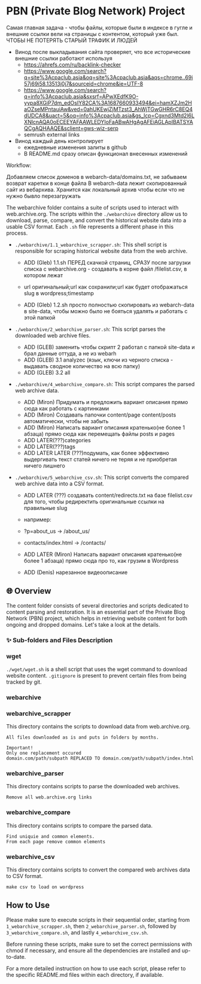 # PBN (Private Blog Network) Project

Самая главная задача - чтобы файлы, которые были в индексе в гугле и внешние ссылки вели на страницы с контентом, который уже был. ЧТОБЫ НЕ ПОТЕРЯТЬ СТАРЫЙ ТРАФИК И ЛЮДЕЙ
- Винод после выкладывания сайта проверяет, что все исторические внешние ссылки работают используя
    - https://ahrefs.com/ru/backlink-checker
    - https://www.google.com/search?q=site%3Acpaclub.asia&oq=site%3Acpaclub.asia&aqs=chrome..69i57j69i58.13513j0j7&sourceid=chrome&ie=UTF-8
    - https://www.google.com/search?q=info%3Acpaclub.asia&sxsrf=APwXEdfK9O-yypa8XGiP7dm_edOsIY82CA%3A1687660933494&ei=hamXZJm2HaOZseMPntauiAw&ved=0ahUKEwjZjMTzst3_AhWjTGwGHR6rC8EQ4dUDCA8&uact=5&oq=info%3Acpaclub.asia&gs_lcp=Cgxnd3Mtd2l6LXNlcnAQA0oECEEYAFAAWLEDYIoFaABwAHgAgAFEiAGLApIBATSYAQCgAQHAAQE&sclient=gws-wiz-serp
    - semrush external links
- Винод каждый день контролирует
    - ежедневные изменения залиты в github
    - В README.md сразу описан функционал внесенных изменений


Workflow:


Добавляем список доменов в webarch-data/domains.txt, не забываем возврат каретки в конце файла
В webarch-data лежит скопированный сайт из вебархива. Хранится как локальный архив чтобы если что не нужно бывло перезагружать

The webarchive folder contains a suite of scripts used to interact with web.archive.org. The scripts within the `./webarchive` directory allow us to download, parse, compare, and convert the historical website data into a usable CSV format. Each `.sh` file represents a different phase in this process.

- `./webarchive/1.1_webarchive_scrapper.sh`: This shell script is responsible for scraping historical website data from the web archive.
    - ADD (Gleb) 1.1.sh ПЕРЕД скачкой страниц, СРАЗУ после загрузки списка с webarchive.org - создавать в корне файл /filelist.csv, в котором лежат
    - url оригинальный;url как сохранили;url как будет отображаться slug в wordpress;timestamp



    - ADD (Gleb) 1.2.sh просто полностью скопировать из  webarch-data в site-data, чтобы можно было не бояться удалять и работать с этой папкой
- `./webarchive/2_webarchive_parser.sh`: This script parses the downloaded web archive files.
    - ADD (GLEB) заменить чтобы скрипт 2 работал с папкой site-data и брал данные оттуда, а не из webarh
    - ADD (GLEB) 3.1 analyzec (язык, ключи из черного списка - выдавать сводное количество на всю папку)
    - ADD (GLEB) 3.2 all
- `./webarchive/4_webarchive_compare.sh`: This script compares the parsed web archive data.
    - ADD (Miron) Придумать и предложить вариант описания прямо сюда как работать с картинками
    - ADD (Miron) Создавать папочки content/page content/posts автоматически, чтобы не забыть
    - ADD (Miron) Написать вариант описания кратенько(не более 1 абзаца) прямо сюда как перемещать файлы posts и pages
    - ADD LATER(???)categories
    - ADD LATER(???)tags
    - ADD LATER LATER (???)подумать, как более эффективно выдергивать текст статей ничего не теряя и не приобретая ничего лишнего

- `./webarchive/5_webarchive_csv.sh`: This script converts the compared web archive data into a CSV format.
    - ADD LATER (???) создавать content/redirects.txt на базе filelist.csv для того, чтобы редиректить оригинальные ссылки на правильные slug
    - например:
    - ?p=about_us -> /about_us/
    - contacts/index.html -> /contacts/

    - ADD LATER (Miron) Написать вариант описания кратенько(не более 1 абзаца) прямо сюда про то, как грузим в Wordpress
    - ADD (Denis) нарезанное видеоописание


## 🌐 Overview
The content folder consists of several directories and scripts dedicated to content parsing and restoration. It is an essential part of the Private Blog Network (PBN) project, which helps in retrieving website content for both ongoing and dropped domains. Let's take a look at the details.

### ✨  Sub-folders and Files Description

### wget
`./wget/wget.sh` is a shell script that uses the wget command to download website content. `.gitignore` is present to prevent certain files from being tracked by git.

### webarchive



### webarchive_scrapper

This directory contains the scripts to download data from web.archive.org. 

```
All files downloaded as is and puts in folders by months.

Important!
Only one replacement occured
domain.com/path/subpath REPLACED TO domain.com/path/subpath/index.html
```

### webarchive_parser

This directory contains scripts to parse the downloaded web archives. 
```
Remove all web.archive.org links
```


### webarchive_compare

This directory contains scripts to compare the parsed data. 

```
Find uniquie and common elements.
From each page remove common elements
```



### webarchive_csv

This directory contains scripts to convert the compared web archives data to CSV format.

```
make csv to load on wordpress
```


## How to Use

Please make sure to execute scripts in their sequential order, starting from `1_webarchive_scrapper.sh`, then `2_webarchive_parser.sh`, followed by `3_webarchive_compare.sh`, and lastly `4_webarchive_csv.sh`.

Before running these scripts, make sure to set the correct permissions with chmod if necessary, and ensure all the dependencies are installed and up-to-date. 

For a more detailed instruction on how to use each script, please refer to the specific README.md files within each directory, if available.
